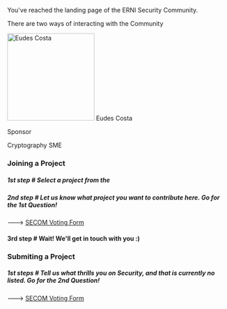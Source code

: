 
You've reached the landing page of the ERNI Security Community.

There are two ways of interacting with the Community

<img src="https://media.licdn.com/dms/image/C5603AQEeSkZ13RQldg/profile-displayphoto-shrink_200_200/0?e=1558569600&v=beta&t=QiEF-imT3phOUAzqGRFGkfkXW4GdOauVP9fAgarIu4w" alt="Eudes Costa" width="200"/>
Eudes Costa

Sponsor


Cryptography SME

### Joining a Project

##### 1st step # Select a project from the 
##### 2nd step # Let us know what project you want to contribute here. Go for the 1st Question!

---> [SECOM Voting Form](https://forms.office.com/Pages/ResponsePage.aspx?id=joEl69Vbv0mZ3lPj57QmMATw9euRLgpPqVDZIHX4bFtUODNCTFk0N0xKUDlYT0lXU0tKVUFTSkdOWC4u)

#### 3rd step # Wait! We'll get in touch with you :)

### Submiting a Project

##### 1st steps # Tell us what thrills you on Security, and that is currently no listed. Go for the 2nd Question!

---> [SECOM Voting Form](https://forms.office.com/Pages/ResponsePage.aspx?id=joEl69Vbv0mZ3lPj57QmMATw9euRLgpPqVDZIHX4bFtUODNCTFk0N0xKUDlYT0lXU0tKVUFTSkdOWC4u)


